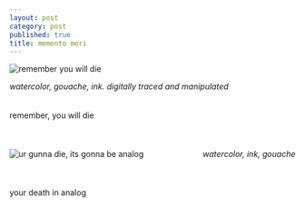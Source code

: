 ```yaml
---
layout: post
category: post
published: true
title: memento mori
---
```

![remember you will die]({{site.baseurl}}/media/memento-mori.jpeg)
<!--more-->
<span class='medium fr'>*watercolor, gouache, ink. digitally traced and manipulated*</span>  
  \
  \
remember, you will die  \
  \
  \
  \
![ur gunna die, its gonna be analog]({{site.baseurl}}/media/memento-mori-painting.jpeg)
<span class='date' style='float:right;'>*watercolor, ink, gouache*</span>  \
  \
  \
  \
your death in analog
